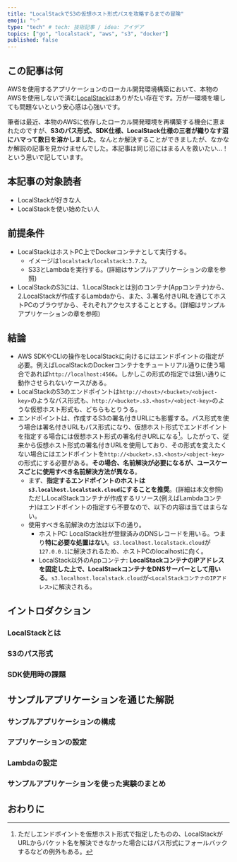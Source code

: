 ```yaml
---
title: "LocalStackでS3の仮想ホスト形式パスを攻略するまでの冒険"
emoji: "✨"
type: "tech" # tech: 技術記事 / idea: アイデア
topics: ["go", "localstack", "aws", "s3", "docker"]
published: false
---
```


## この記事は何
AWSを使用するアプリケーションのローカル開発環境構築において、本物のAWSを使用しないで済む[LocalStack](https://www.localstack.cloud)はありがたい存在です。万が一環境を壊しても問題ないという安心感は心強いです。

筆者は最近、本物のAWSに依存したローカル開発環境を再構築する機会に恵まれたのですが、**S3のパス形式、SDK仕様、LocalStack仕様の三者が織りなす沼にハマって数日を溶かしました**。なんとか解決することができましたが、なかなか解説の記事を見かけませんでした。本記事は同じ沼にはまる人を救いたい…！という思いで記しています。

## 本記事の対象読者
- LocalStackが好きな人
- LocalStackを使い始めたい人

## 前提条件
- LocalStackはホストPC上でDockerコンテナとして実行する。
  - イメージは`localstack/localstack:3.7.2`。
  - S33とLambdaを実行する。(詳細はサンプルアプリケーションの章を参照)
- LocalStackのS3には、1.LocalStackとは別のコンテナ(Appコンテナ)から、2.LocalStackが作成するLambdaから、また、3.署名付きURLを通じてホストPCのブラウザから、それぞれアクセスすることとする。(詳細はサンプルアプリケーションの章を参照)

## 結論
- AWS SDKやCLIの操作をLocalStackに向けるにはエンドポイントの指定が必要。例えばLocalStackのDockerコンテナをチュートリアル通りに使う場合であれば`http://localhost:4566`。しかしこの形式の指定では狙い通りに動作させられないケースがある。
- LocalStackのS3のエンドポイントは`http://<host>/<bucket>/<object-key>`のようなパス形式も、`http://<bucket>.s3.<host>/<object-key>`のような仮想ホスト形式も、どちらもとりうる。
- エンドポイントは、作成するS3の署名付きURLにも影響する。パス形式を使う場合は署名付きURLもパス形式になり、仮想ホスト形式でエンドポイントを指定する場合には仮想ホスト形式の署名付きURLになる[^1]。したがって、従来から仮想ホスト形式の署名付きURLを使用しており、その形式を変えたくない場合にはエンドポイントを`http://<bucket>.s3.<host>/<object-key>`の形式にする必要がある。**その場合、名前解決が必要になるが、ユースケースごとに使用すべき名前解決方法が異なる**。
  - まず、**指定するエンドポイントのホストは`s3.localhost.localstack.cloud`にすることを推奨**。(詳細は本文参照) ただしLocalStackコンテナが作成するリソース(例えばLambdaコンテナ)はエンドポイントの指定すら不要なので、以下の内容は当てはまらない。
  - 使用すべき名前解決の方法は以下の通り。
    - ホストPC: LocalStack社が登録済みのDNSレコードを用いる。つまり**特に必要な処置はない**。`s3.localhost.localstack.cloud`が`127.0.0.1`に解決されるため、ホストPCのlocalhostに向く。
    - LocalStack以外のAppコンテナ: **LocalStackコンテナのIPアドレスを固定した上で、LocalStackコンテナをDNSサーバーとして用いる**。`s3.localhost.localstack.cloud`が`<LocalStackコンテナのIPアドレス>`に解決される。

[^1]: ただしエンドポイントを仮想ホスト形式で指定したものの、LocalStackがURLからバケット名を解決できなかった場合にはパス形式にフォールバックするなどの例外もある。

## イントロダクション
### LocalStackとは

### S3のパス形式

### SDK使用時の課題

## サンプルアプリケーションを通じた解説

### サンプルアプリケーションの構成

### アプリケーションの設定

### Lambdaの設定

### サンプルアプリケーションを使った実験のまとめ

## おわりに
